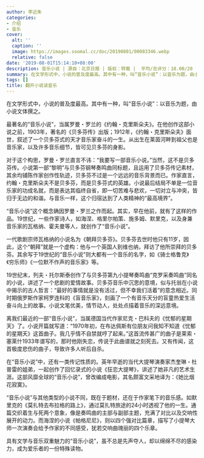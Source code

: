 ```yaml
---
author: 李近朱
categories:
- 介绍
- 音乐
cover:
  alt: ''
  caption: ''
  image: https://images.soomal.cc/doc/20190801/00083346.webp
  relative: false
date: '2019-08-01T15:14:10+08:00'
description: 音乐小说 | 源自：北京日报 | 版权：转载 |  平均/总评分：10.00/20
summary: 在文学形式中，小说的普及度最高。其中有一种，叫“音乐小说”：以音乐为题，由小说文体撰之。最著名的“音乐小说”，当属罗曼・罗兰的《约翰・克里斯朵夫》。在他创作这部小说之前，1903年，著名的《贝多芬传》出版；1912年，《约翰・克里斯朵夫》面世……
tags: []
title: 翻开小说读音乐
---
```


在文学形式中，小说的普及度最高。其中有一种，叫“音乐小说”：以音乐为题，由小说文体撰之。

最著名的“音乐小说”，当属罗曼・罗兰的《约翰・克里斯朵夫》。在他创作这部小说之前，1903年，著名的《贝多芬传》出版；1912年，《约翰・克里斯朵夫》面世，叙述了一个贝多芬式的天才音乐家奋斗的一生。从出生在莱茵河畔到祖父也是音乐家，以及许多音乐细节，皆可见贝多芬的身影。

对于这个构思，罗曼・罗兰直言不讳：“我要写一部音乐小说。”当然，这不是贝多芬传。小说第一部“黎明”与贝多芬钢琴奏鸣曲同标题，且运用了贝多芬传记素材，其余均铺陈作家创作性轨迹，贝多芬不过是一个远远的音乐背景而已。作家直言，约翰・克里斯朵夫不是贝多芬，而是贝多芬式的英雄。小说最后结局不单是一位音乐家的功成名就，而是表达其临终自省，即一切苦难与悲欢，一切对立与冲突，皆归于无边的和谐。与音乐一样，这个归宿达到了人类精神的“最高境界”。

“音乐小说”这个概念确因罗曼・罗兰之作而起。其实，早在他前，就有了这样的作品。19世纪，一些作家诗人，如海涅、格里尔帕策、施多姆、默里克，以及身兼音乐家的瓦格纳、霍夫曼等人，就创作了“音乐小说”。

一代歌剧宗师瓦格纳的小说名为《朝拜贝多芬》。贝多芬去世时他只有11岁，因此，这个“朝拜”就是一个虚构：他与一个英国人到维也纳，拜访了他所崇拜的贝多芬。其余写于19世纪的“音乐小说”则大都有一个音乐的名字，如《骑士格鲁克》《穷乐师》《一位默不作声的音乐家》等。

19世纪末，列夫・托尔斯泰创作了与贝多芬第九小提琴奏鸣曲“克罗采奏鸣曲”同名的小说，讲述了一个悲剧的爱情故事。贝多芬音乐中沉思的意境，似与托翁在小说中揭示的古人哲言：“最好的事情就是没有活过，但不幸我们活着”的意念相近。同时期俄罗斯作家柯罗连科的《盲音乐家》，刻画了一个有音乐天分的盲童热爱生活奋斗向上的故事。小说文笔优美，情节动人，处处点描着音乐的深远意境。

离我们最近的一部“音乐小说”，当属德国当代作家尼克・巴科夫的《忧郁的星期天》了。小说开篇就写道：“1970年初，在布达佩斯有位朋友问我知不知道《忧郁的星期天》这首曲子。我几乎情不自禁就哼了起来。”这首流传甚广的曲子是莱索・塞莱什1933年谱写的，那时他刚失恋，传说于此曲谱就之刻死去。又有传闻，这首极度悲伤的曲子，导致许多人听后自杀。

在“音乐小说”中，还有一类传记性质的。英年早逝的当代大提琴演奏家杰奎琳・杜普雷的姐弟，一起创作了回忆录式的小说《狂恋大提琴》，讲述了她非凡的艺术生涯。这部风靡全球的“音乐小说”，曾改编成电影，其名颇富文采地译为：《她比烟花寂寞》。

“音乐小说”与其他类型的小说不同，既在于题材，还在于作家笔下的音乐感。如默里克的《莫扎特去布拉格的路上》，通过莫扎特旅途的24小时透视了他的一生。通篇交织着生与死两个意象，像是奏鸣曲的主部与副部主题，充满了对比以及交响性展开的动力。而海涅的小说《帕格尼尼》，则以四个强对比篇章，描写了小提琴大师一次演奏会给予作家的不同感受，犹若交响曲瑰丽的四个乐章。

具有文学与音乐双重魅力的“音乐小说”，虽不总是先声夺人，却以绵绵不尽的感染力，成为爱乐者的一份特殊读物。